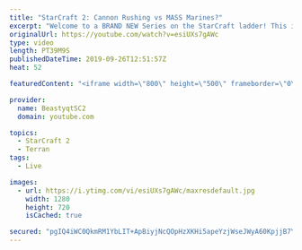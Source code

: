 ```yaml
---
title: "StarCraft 2: Cannon Rushing vs MASS Marines?"
excerpt: "Welcome to a BRAND NEW Series on the StarCraft ladder! This is the \"Mass Marines to Grandmaster\" challenge, where the only attacking unit that I'm allowed to make is Marines - and that's it! I am allowed to make Medivacs just so that the gaemplay is not too monotonous, but I believe I could even make"
originalUrl: https://youtube.com/watch?v=esiUXs7gAWc
type: video
length: PT39M9S
publishedDateTime: 2019-09-26T12:51:57Z
heat: 52

featuredContent: "<iframe width=\"800\" height=\"500\" frameborder=\"0\" src=\"https://www.youtube.com/embed/esiUXs7gAWc\" allow=\"accelerometer; autoplay; encrypted-media; gyroscope; picture-in-picture\" allowfullscreen></iframe>"

provider:
  name: BeastyqtSC2
  domain: youtube.com

topics:
  - StarCraft 2
  - Terran
tags:
  - Live

images:
  - url: https://i.ytimg.com/vi/esiUXs7gAWc/maxresdefault.jpg
    width: 1280
    height: 720
    isCached: true

secured: "pgIQ4iWC0QkmRM1YbLIT+ApBiyjNcQOpHzXKHi5apeYzjWseJWyA60KpjjB7YmAOihbGIWg9/WY0mVJ7I9FRH7SozFH2O4ETl4Yl58EOcxmsvux6zVSxB4Vr8+jIlp78Hsti1/osMcYb5rOYfAlp3xUNXEMqqcOeA7bjK7uZVonh4GXWfzXS0/tg9MVi08Rp4O6UyFyAZ5Lm26DftUpHXJl32VfSgMa1PiAlxmr8bEWJp+qET2/NMSocD4CVYR+ZM7OCHYtDLyEDhpcBUn8D3CJEdWJPaalp7Kh+92DjZ6CTieVsqMNfpZ1R2FqQYNdVTuPBRnkjxiB9Dd/IGw6t4iFB8zNaYZYaPuHU+UJ0E6gJzeXk2lAPrj2deUgUBGcMDlxmMqwLTpBF7YAFpzDnf0u5SP1Gi7u9Iw2Jtfbfze8=;DibIDI0RD7bda3WDN/M+kA=="
---
```


